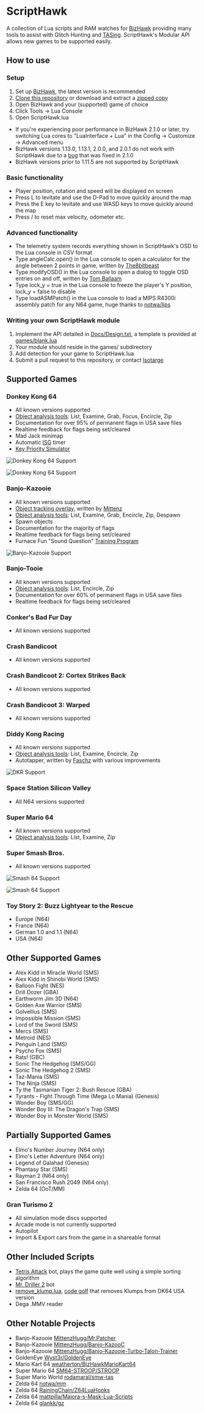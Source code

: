 # ScriptHawk
A collection of Lua scripts and RAM watches for [BizHawk](https://github.com/TASVideos/BizHawk) providing many tools to assist with Glitch Hunting and [TASing](http://tasvideos.org). ScriptHawk's Modular API allows new games to be supported easily.

## How to use
### Setup
1. Set up [BizHawk](https://github.com/TASVideos/BizHawk), the latest version is recommended
2. [Clone this repository](https://help.github.com/articles/cloning-a-repository/) or download and extract a [zipped copy](https://github.com/Isotarge/ScriptHawk/archive/master.zip)
3. Open BizHawk and your (supported) game of choice
4. Click Tools -> Lua Console
5. Open ScriptHawk.lua


- If you're experiencing poor performance in BizHawk 2.1.0 or later, try switching Lua cores to "LuaInterface + Lua" in the Config -> Customize -> Advanced menu
- BizHawk versions 1.13.0, 1.13.1, 2.0.0, and 2.0.1 do not work with ScriptHawk due to a [bug](https://github.com/TASVideos/BizHawk/issues/867) that was fixed in 2.1.0
- BizHawk versions prior to 1.11.5 are not supported by ScriptHawk

### Basic functionality
- Player position, rotation and speed will be displayed on screen
- Press L to levitate and use the D-Pad to move quickly around the map
- Press the E key to levitate and use WASD keys to move quickly around the map
- Press / to reset max velocity, odometer etc.

### Advanced functionality
- The telemetry system records everything shown in ScriptHawk's OSD to the Lua console in CSV format
- Type angleCalc.open() in the Lua console to open a calculator for the angle between 2 points in game, written by [The8bitbeast](https://twitter.com/the8bitbeast)
- Type modifyOSD() in the Lua console to open a dialog to toggle OSD entries on and off, written by [Tom Ballaam](https://twitter.com/tjballaam)
- Type lock_y = true in the Lua console to freeze the player's Y position, lock_y = false to disable
- Type loadASMPatch() in the Lua console to load a MIPS R4300i assembly patch for any N64 game, huge thanks to [notwa/lips](https://github.com/notwa/lips)

### Writing your own ScriptHawk module
1. Implement the API detailed in [Docs/Design.txt](Docs/Design.txt), a template is provided at [games/blank.lua](games/blank.lua)
2. Your module should reside in the games/ subdirectory
3. Add detection for your game to ScriptHawk.lua
4. Submit a pull request to this repository, or contact [Isotarge](https://twitter.com/Isotarge)

## Supported Games
### Donkey Kong 64
- All known versions supported
- [Object analysis tools](Docs/Object%20Analysis%20Tools.txt): List, Examine, Grab, Focus, Encircle, Zip
- Documentation for over 95% of permanent flags in USA save files
- Realtime feedback for flags being set/cleared
- Mad Jack minimap
- Automatic [ISG](http://dk64.wikia.com/wiki/Intro_Story_Glitch) timer
- [Key Priority Simulator](https://htmlpreview.github.io/?https://github.com/Isotarge/ScriptHawk/blob/master/Docs/Key%20Priority%20Simulator.html)

![Donkey Kong 64 Support](Images/Promo/dk64.png)

![Donkey Kong 64 Support](Images/Promo/dk64_ui.png)

### Banjo-Kazooie
- All known versions supported
- [Object tracking overlay](https://www.youtube.com/watch?v=m42wiHEdEbU), written by [Mittenz](https://twitter.com/mittenzhugg)
- [Object analysis tools](Docs/Object%20Analysis%20Tools.txt): List, Examine, Grab, Encircle, Zip, Despawn
- Spawn objects
- Documentation for the majority of flags
- Realtime feedback for flags being set/cleared
- Furnace Fun "Sound Question" [Training Program](https://htmlpreview.github.io/?https://github.com/Isotarge/ScriptHawk/blob/master/Docs/BKSoundTraining.html)

![Banjo-Kazooie Support](Images/Promo/bk_ui.png)

### Banjo-Tooie
- All known versions supported
- [Object analysis tools](Docs/Object%20Analysis%20Tools.txt): List, Encircle, Zip
- Documentation for over 60% of permanent flags in USA save files
- Realtime feedback for flags being set/cleared

### Conker's Bad Fur Day
- All known versions supported

### Crash Bandicoot
- All known versions supported

### Crash Bandicoot 2: Cortex Strikes Back
- All known versions supported

### Crash Bandicoot 3: Warped
- All known versions supported

### Diddy Kong Racing
- All known versions supported
- [Object analysis tools](Docs/Object%20Analysis%20Tools.txt): List, Examine, Encircle, Zip
- Autotapper, written by [Faschz](https://twitter.com/Faschz) with various improvements

![DKR Support](Images/Promo/dkr_ui.png)

### Space Station Silicon Valley
- All N64 versions supported

### Super Mario 64
- All known versions supported
- [Object analysis tools](Docs/Object%20Analysis%20Tools.txt): List, Examine, Zip

### Super Smash Bros.
- All known versions supported

![Smash 64 Support](Images/Promo/smash64.png)

![Smash 64 Support](Images/Promo/smash64_ui.png)

### Toy Story 2: Buzz Lightyear to the Rescue
- Europe (N64)
- France (N64)
- German 1.0 and 1.1 (N64)
- USA (N64)

## Other Supported Games
- Alex Kidd in Miracle World (SMS)
- Alex Kidd in Shinobi World (SMS)
- Balloon Fight (NES)
- Drill Dozer (GBA)
- Earthworm Jim 3D (N64)
- Golden Axe Warrior (SMS)
- Golvellius (SMS)
- Impossible Mission (SMS)
- Lord of the Sword (SMS)
- Mercs (SMS)
- Metroid (NES)
- Penguin Land (SMS)
- Psycho Fox (SMS)
- Rats! (GBC)
- Sonic The Hedgehog (SMS/GG)
- Sonic The Hedgehog 2 (SMS)
- Taz-Mania (SMS)
- The Ninja (SMS)
- Ty the Tasmanian Tiger 2: Bush Rescue (GBA)
- Tyrants - Fight Through Time (Mega Lo Mania) (Genesis)
- Wonder Boy (SMS/GG)
- Wonder Boy III: The Dragon's Trap (SMS)
- Wonder Boy in Monster World (SMS)

## Partially Supported Games
- Elmo's Number Journey (N64 only)
- Elmo's Letter Adventure (N64 only)
- Legend of Galahad (Genesis)
- Phantasy Star (SMS)
- Rayman 2 (N64 only)
- San Francisco Rush 2049 (N64 only)
- Zelda 64 (OoT/MM)

### Gran Turismo 2
- All simulation mode discs supported
- Arcade mode is not currently supported
- Autopilot
- Import & Export cars from the game in a shareable format

## Other Included Scripts
- [Tetris Attack](Tetris%20Attack%20Bot.lua) bot, plays the game quite well using a simple sorting algorithm
- [Mr. Driller 2](Beta/Drillbot.lua) bot
- [remove_klump.lua](Beta/remove_klump.lua), [code golf](https://en.wikipedia.org/wiki/Code_golf) that removes Klumps from DK64 USA version
- Dega .MMV reader

## Other Notable Projects
- Banjo-Kazooie [MittenzHugg/Mr.Patcher](https://github.com/MittenzHugg/Mr.Patcher)
- Banjo-Kazooie [MittenzHugg/Banjo-KazooC](https://github.com/MittenzHugg/Banjo-KazooC)
- Banjo-Kazooie [MittenzHugg/Banjo-Kazooie-Turbo-Talon-Trainer](https://github.com/MittenzHugg/Banjo-Kazooie-Turbo-Talon-Trainer)
- GoldenEye [Wyst3r/GoldenEye](https://bitbucket.org/Wyst3r/bizhawklua)
- Mario Kart 64 [weatherton/BizHawkMarioKart64](https://github.com/weatherton/BizHawkMarioKart64)
- Super Mario 64 [SM64-STROOP/STROOP](https://github.com/SM64-STROOP/STROOP)
- Super Mario World [rodamaral/smw-tas](https://github.com/rodamaral/smw-tas)
- Zelda 64 [notwa/mm](https://github.com/notwa/mm/tree/master/Lua)
- Zelda 64 [RainingChain/Z64LuaHooks](https://github.com/RainingChain/Z64LuaHooks)
- Zelda 64 [mattpilla/Majora-s-Mask-Lua-Scripts](https://github.com/mattpilla/Majora-s-Mask-Lua-Scripts)
- Zelda 64 [glankk/gz](https://github.com/glankk/gz)